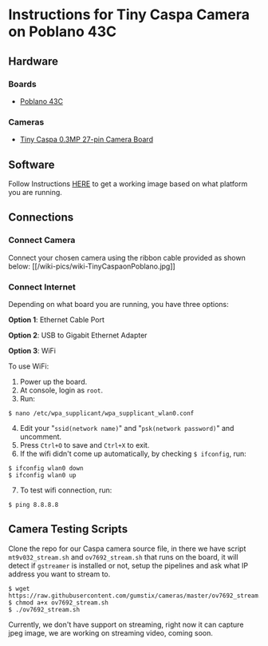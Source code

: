# Instructions for Tiny Caspa Camera on Poblano 43C

## Hardware

### Boards
- [Poblano 43C]

### Cameras

- [Tiny Caspa 0.3MP 27-pin Camera Board] 


## Software
Follow Instructions [HERE][Gumstix Getting Started] to get a working image based on what platform you are running.

## Connections

### Connect Camera
Connect your chosen camera using the ribbon cable provided as shown below:
[[/wiki-pics/wiki-TinyCaspaonPoblano.jpg]]

### Connect Internet
Depending on what board you are running, you have three options:

**Option 1**: Ethernet Cable Port

**Option 2**: USB to Gigabit Ethernet Adapter

**Option 3**: WiFi

To use WiFi:
1. Power up the board.
2. At console, login as `root`.
3. Run:
```
$ nano /etc/wpa_supplicant/wpa_supplicant_wlan0.conf
```
4. Edit your "`ssid(network name)`" and "`psk(network password)`" and uncomment.
5. Press `Ctrl+O` to save and `Ctrl+X` to exit.
6. If the wifi didn't come up automatically, by checking `$ ifconfig`, run:
```
$ ifconfig wlan0 down
$ ifconfig wlan0 up
```
7. To test wifi connection, run:
```
$ ping 8.8.8.8
```

## Camera Testing Scripts
Clone the repo for our Caspa camera source file, in there we have script `mt9v032_stream.sh` 
and `ov7692_stream.sh` that runs on the board, it will detect if `gstreamer` is installed or 
not, setup the pipelines and ask what IP address you want to stream to.

```
$ wget https://raw.githubusercontent.com/gumstix/cameras/master/ov7692_stream.sh
$ chmod a+x ov7692_stream.sh
$ ./ov7692_stream.sh
```

Currently, we don't have support on streaming, right now it can capture jpeg image, we are working on streaming video, coming soon.

[Overo COMs]:https://store.gumstix.com/coms/overo-coms.html
[Overo Expansion Boards]:https://store.gumstix.com/development-boards/overo-expansion.html
[Geppetto]:https://geppetto.gumstix.com
[Tiny Caspa 0.3MP 27-pin Camera Board]:https://store.gumstix.com/cameras-displays-gps/cameras/tiny-caspa.html
[Caspa™ FS]:https://store.gumstix.com/cameras-displays-gps/cameras/caspa-fs.html
[Caspa™ VL]:https://store.gumstix.com/cameras-displays-gps/cameras/caspa-vl.html
[Poblano 43C]:https://store.gumstix.com/catalogsearch/result/?q=+poblano
[Gumstix Getting Started]:https://www.gumstix.com/support/getting-started/

